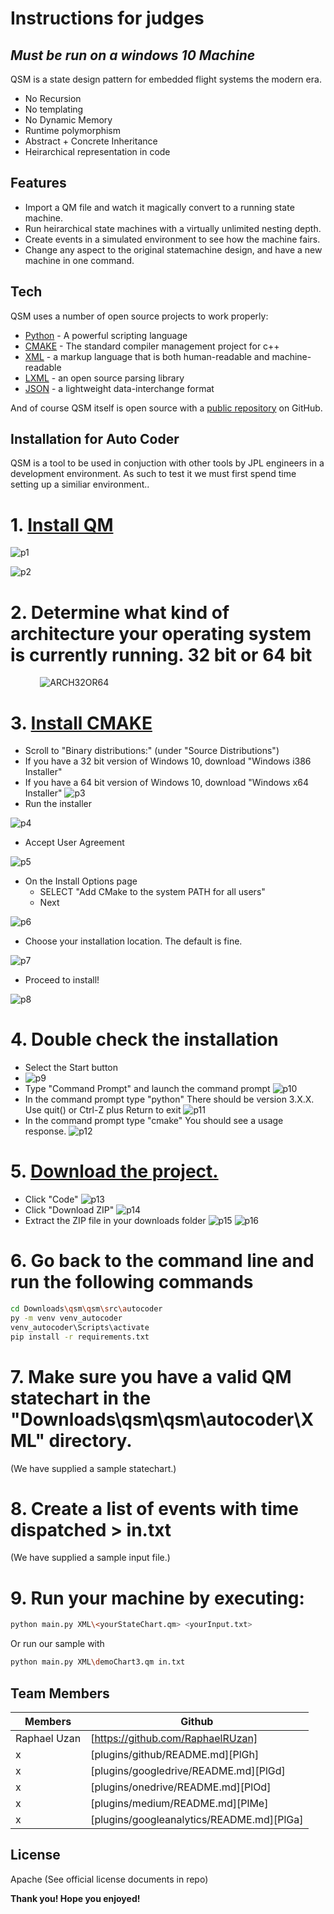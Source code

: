 # Instructions for judges
## _Must be run on a windows 10 Machine_
QSM is a state design pattern for embedded flight systems the modern era.

- No Recursion
- No templating
- No Dynamic Memory
- Runtime polymorphism
- Abstract + Concrete Inheritance
- Heirarchical representation in code

## Features

- Import a QM file and watch it magically convert to a running state machine.
- Run heirarchical state machines with a virtually unlimited nesting depth.
- Create events in a simulated environment to see how the machine fairs.
- Change any aspect to the original statemachine design, and have a new machine in one command.



## Tech

QSM uses a number of open source projects to work properly:

- [Python](https://breakdance.github.io/breakdance/) - A powerful scripting language
- [CMAKE](https://breakdance.github.io/breakdance/) - The standard compiler management project for c++
- [XML](https://breakdance.github.io/breakdance/) - a markup language that is both human-readable and machine-readable
- [LXML](https://breakdance.github.io/breakdance/) - an open source parsing library
- [JSON](https://breakdance.github.io/breakdance/) - a lightweight data-interchange format

And of course QSM itself is open source with a [public repository](https://github.com/JPL-UNLV-CS-2021/qsm)
 on GitHub.

## Installation for Auto Coder

QSM is a tool to be used in conjuction with other tools  by JPL engineers in a development environment.
As such to test it we must first spend time setting up a similiar environment..

# 1. [Install QM](https://www.state-machine.com/qm/)

![p1](https://i.ibb.co/CV0Sxw3/p1.png)

![p2](https://i.ibb.co/DMcWzNr/p2.png)

# 2. Determine what kind of architecture your operating system is currently running. 32 bit or 64 bit

&nbsp;&nbsp;&nbsp;&nbsp;&nbsp;&nbsp;&nbsp;&nbsp;&nbsp;&nbsp;&nbsp;&nbsp;![ARCH32OR64](https://i.ibb.co/MBsdgvH/image.png)
	
# 3. [Install CMAKE](https://cmake.org/download/)
- Scroll to "Binary distributions:" (under "Source Distributions")
- If you have a 32 bit version of Windows 10, download "Windows i386 Installer"
- If you have a 64 bit version of Windows 10, download "Windows x64 Installer"
![p3](https://i.ibb.co/sq1JHWw/p3.png)
- Run the installer

![p4](https://i.ibb.co/SvsgyDG/p4.png)
- Accept User Agreement

![p5](https://i.ibb.co/PM82YNk/p5.png)
- On the Install Options page
	- SELECT "Add CMake to the system PATH for all users"
	- Next

![p6](https://i.ibb.co/yWKskwR/p6.png)
- Choose your installation location. The default is fine.

![p7](https://i.ibb.co/4fBSTKM/p7.png)
- Proceed to install!

![p8](https://i.ibb.co/dQwN86V/p8.png)

# 4. Double check the installation

- Select the Start button
- ![p9](https://i.ibb.co/72PnzX5/p9.png)
- Type "Command Prompt" and launch the command prompt
![p10](https://i.ibb.co/GsqBF36/p10.png)
- In the command prompt type "python"
  There should be version 3.X.X.
  Use quit() or Ctrl-Z plus Return to exit
![p11](https://i.ibb.co/Tk6mQ55/p12.png)
- In the command prompt type "cmake"
  You should see a usage response.
![p12](https://i.ibb.co/pdTXWJc/p13.png)
        
# 5. [Download the project.](https://github.com/JPL-UNLV-CS-2021/qsm)

- Click "Code"
![p13](https://i.ibb.co/9W6mKTd/p14.png)
- Click "Download ZIP"
![p14](https://i.ibb.co/sjwzmJw/p15.png)
- Extract the ZIP file in your downloads folder
![p15](https://i.ibb.co/Z60TXx7/p16.png)
![p16](https://i.ibb.co/4mccg0F/p17.png)

# 6. Go back to the command line and run the following commands
```sh 
cd Downloads\qsm\qsm\src\autocoder
py -m venv venv_autocoder
venv_autocoder\Scripts\activate
pip install -r requirements.txt
```

# 7. Make sure you have a valid QM statechart in the "Downloads\qsm\qsm\autocoder\XML" directory. 
(We have supplied a sample statechart.)

# 8. Create a list of events with time dispatched  > in.txt  
(We have supplied a sample input file.)

# 9. Run your machine by executing:
```sh
python main.py XML\<yourStateChart.qm> <yourInput.txt>
```
Or run our sample with
```sh
python main.py XML\demoChart3.qm in.txt
```

## Team Members
| Members | Github |
| ------ | ------ |
| Raphael Uzan | [https://github.com/RaphaelRUzan] |
| x | [plugins/github/README.md][PlGh] |
| x | [plugins/googledrive/README.md][PlGd] |
| x | [plugins/onedrive/README.md][PlOd] |
| x | [plugins/medium/README.md][PlMe] |
| x | [plugins/googleanalytics/README.md][PlGa] |


## License

Apache (See official license documents in repo)

**Thank you! Hope you enjoyed!**

[//]: # (These are reference links used in the body of this note and get stripped out when the markdown processor does its job. There is no need to format nicely because it shouldn't be seen. Thanks SO - http://stackoverflow.com/questions/4823468/store-comments-in-markdown-syntax)


